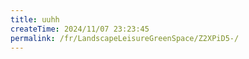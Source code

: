 ```yaml
---
title: uuhh
createTime: 2024/11/07 23:23:45
permalink: /fr/LandscapeLeisureGreenSpace/Z2XPiD5-/
---
```

